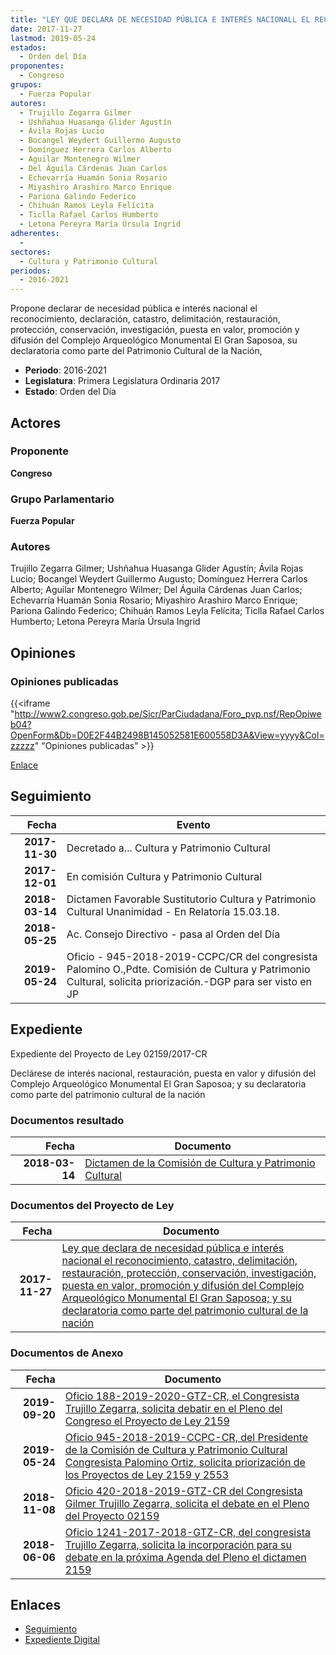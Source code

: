 ```yaml
---
title: "LEY QUE DECLARA DE NECESIDAD PÚBLICA E INTERÉS NACIONALL EL RECONOCIMIENTO, CATASTRO, DELIMITACIÓN, RESTAURACIÓN, PROTECCIÓN, CONSERVACIÓN, INVESTIGACIÓN, PUESTA EN VALOR, PROMOCIÓN Y DIFUSIÓN DEL COMPLEJO ARQUEOLÓGICO MONUMENTAL EL GRAN SAPOSOA, Y SU, DECLARATORIA COMO PARTE DEL PATRIMONIO CULTURAL DE LA NACIÓN"
date: 2017-11-27
lastmod: 2019-05-24
estados: 
  - Orden del Día
proponentes: 
  - Congreso
grupos: 
  - Fuerza Popular
autores: 
  - Trujillo Zegarra Gilmer
  - Ushñahua Huasanga Glider Agustín
  - Ávila Rojas Lucio
  - Bocangel Weydert Guillermo Augusto
  - Domínguez Herrera Carlos Alberto
  - Aguilar Montenegro Wilmer
  - Del Águila Cárdenas Juan Carlos
  - Echevarría Huamán Sonia Rosario
  - Miyashiro Arashiro Marco Enrique
  - Pariona Galindo Federico
  - Chihuán Ramos Leyla Felícita
  - Ticlla Rafael Carlos Humberto
  - Letona Pereyra María Úrsula Ingrid
adherentes: 
  - 
sectores: 
  - Cultura y Patrimonio Cultural
periodos: 
  - 2016-2021
---
```


Propone declarar de necesidad pública e interés nacional el reconocimiento, declaración, catastro, delimitación, restauración, protección, conservación, investigación, puesta en valor, promoción y difusión del Complejo Arqueológico Monumental El Gran Saposoa, su declaratoria como parte del Patrimonio Cultural de la Nación,

- **Periodo**: 2016-2021
- **Legislatura**: Primera Legislatura Ordinaria 2017
- **Estado**: Orden del Día

## Actores

### Proponente

**Congreso**

### Grupo Parlamentario

**Fuerza Popular**

### Autores

Trujillo Zegarra Gilmer; Ushñahua Huasanga Glider Agustín; Ávila Rojas Lucio; Bocangel Weydert Guillermo Augusto; Domínguez Herrera Carlos Alberto; Aguilar Montenegro Wilmer; Del Águila Cárdenas Juan Carlos; Echevarría Huamán Sonia Rosario; Miyashiro Arashiro Marco Enrique; Pariona Galindo Federico; Chihuán Ramos Leyla Felícita; Ticlla Rafael Carlos Humberto; Letona Pereyra María Úrsula Ingrid


## Opiniones

### Opiniones publicadas

{{<iframe "http://www2.congreso.gob.pe/Sicr/ParCiudadana/Foro_pvp.nsf/RepOpiweb04?OpenForm&Db=D0E2F44B2498B145052581E600558D3A&View=yyyy&Col=zzzzz" "Opiniones publicadas" >}}

[Enlace](http://www2.congreso.gob.pe/Sicr/ParCiudadana/Foro_pvp.nsf/RepOpiweb04?OpenForm&Db=D0E2F44B2498B145052581E600558D3A&View=yyyy&Col=zzzzz)

## Seguimiento

| Fecha | Evento |
|------:|--------|
| **2017-11-30** | Decretado a... Cultura y Patrimonio Cultural|
| **2017-12-01** | En comisión Cultura y Patrimonio Cultural|
| **2018-03-14** | Dictamen Favorable Sustitutorio Cultura y Patrimonio Cultural Unanimidad - En Relatoría 15.03.18.|
| **2018-05-25** | Ac. Consejo Directivo - pasa al Orden del Día|
| **2019-05-24** | Oficio - 945-2018-2019-CCPC/CR del congresista Palomino O.,Pdte. Comisión de Cultura y Patrimonio Cultural, solicita priorización.-DGP para ser visto en JP|


## Expediente

Expediente del Proyecto de Ley 02159/2017-CR

Declárese de interés nacional, restauración, puesta en valor y difusión del Complejo Arqueológico Monumental El Gran Saposoa; y su declaratoria como parte del patrimonio cultural de la nación


### Documentos resultado

| Fecha | Documento |
|------:|--------|
| **2018-03-14** | [Dictamen de la Comisión de Cultura y Patrimonio Cultural](http://www.leyes.congreso.gob.pe/Documentos/2016_2021/Dictamenes/Proyectos_de_Ley/02159DC05MAY20180314.pdf) |

### Documentos del Proyecto de Ley

| Fecha | Documento |
|------:|--------|
| **2017-11-27** | [Ley que declara de necesidad pública e interés nacional el reconocimiento, catastro, delimitación, restauración, protección, conservación, investigación, puesta en valor, promoción y difusión del Complejo Arqueológico Monumental El Gran Saposoa; y su declaratoria como parte del patrimonio cultural de la nación](http://www.leyes.congreso.gob.pe/Documentos/2016_2021/Proyectos_de_Ley_y_de_Resoluciones_Legislativas/PL0215920171127.pdf) |

### Documentos de Anexo

| Fecha | Documento |
|------:|--------|
| **2019-09-20** | [Oficio 188-2019-2020-GTZ-CR, el Congresista Trujillo Zegarra, solicita debatir en el Pleno del Congreso el Proyecto de Ley 2159](http://www.leyes.congreso.gob.pe/Documentos/2016_2021/Oficios/Congresistas/OFICIO-188-2019-2020-GTZ-CR.pdf) |
| **2019-05-24** | [Oficio 945-2018-2019-CCPC-CR, del Presidente de la Comisión de Cultura y Patrimonio Cultural Congresista Palomino Ortiz, solicita priorización de los Proyectos de Ley 2159 y 2553](http://www.leyes.congreso.gob.pe/Documentos/2016_2021/Oficios/Comisiones_Ordinarias/OFICIO-945-2018-2019-CCPC-CR.pdf) |
| **2018-11-08** | [Oficio 420-2018-2019-GTZ-CR del Congresista Gilmer Trujillo Zegarra, solicita el debate en el Pleno del Proyecto 02159](http://www.leyes.congreso.gob.pe/Documentos/2016_2021/Oficios/Congresistas/OFICIO-420-2018-2019-GTZ-CR.pdf) |
| **2018-06-06** | [Oficio 1241-2017-2018-GTZ-CR, del congresista Trujillo Zegarra, solicita la incorporación para su debate en la próxima Agenda del Pleno el dictamen 2159](http://www.leyes.congreso.gob.pe/Documentos/2016_2021/Oficios/Congresistas/OFICIO-1241-2018-GTZ-CR.pdf) |

## Enlaces 

- [Seguimiento](http://www2.congreso.gob.pehttp://www2.congreso.gob.pe/Sicr/TraDocEstProc/CLProLey2016.nsf/f7fff46988ca05b1052578e100829cc7/57c56a87f7ca9070052581e6005432b4?OpenDocument)
- [Expediente Digital](http://www2.congreso.gob.pehttp://www2.congreso.gob.pe/Sicr/TraDocEstProc/CLProLey2016.nsf/f7fff46988ca05b1052578e100829cc7/57c56a87f7ca9070052581e6005432b4?OpenDocument&Click=05257FB7005EB655.eb71d0cf91d8294e05256cdf006b5706/$Body/0.1C6C)
